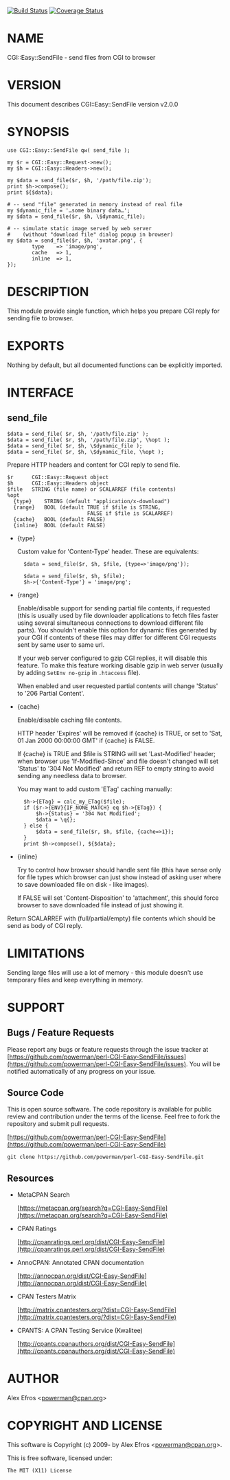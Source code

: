 [![Build Status](https://travis-ci.org/powerman/perl-CGI-Easy-SendFile.svg?branch=master)](https://travis-ci.org/powerman/perl-CGI-Easy-SendFile)
[![Coverage Status](https://coveralls.io/repos/powerman/perl-CGI-Easy-SendFile/badge.svg?branch=master)](https://coveralls.io/r/powerman/perl-CGI-Easy-SendFile?branch=master)

# NAME

CGI::Easy::SendFile - send files from CGI to browser

# VERSION

This document describes CGI::Easy::SendFile version v2.0.0

# SYNOPSIS

    use CGI::Easy::SendFile qw( send_file );

    my $r = CGI::Easy::Request->new();
    my $h = CGI::Easy::Headers->new();

    my $data = send_file($r, $h, '/path/file.zip');
    print $h->compose();
    print ${$data};

    # -- send "file" generated in memory instead of real file
    my $dynamic_file = '…some binary data…';
    my $data = send_file($r, $h, \$dynamic_file);

    # -- simulate static image served by web server 
    #    (without "download file" dialog popup in browser)
    my $data = send_file($r, $h, 'avatar.png', {
            type    => 'image/png',
            cache   => 1,
            inline  => 1,
    });

# DESCRIPTION

This module provide single function, which helps you prepare CGI reply for
sending file to browser.

# EXPORTS

Nothing by default, but all documented functions can be explicitly imported.

# INTERFACE 

## send\_file

    $data = send_file( $r, $h, '/path/file.zip' );
    $data = send_file( $r, $h, '/path/file.zip', \%opt );
    $data = send_file( $r, $h, \$dynamic_file );
    $data = send_file( $r, $h, \$dynamic_file, \%opt );

Prepare HTTP headers and content for CGI reply to send file.

    $r      CGI::Easy::Request object
    $h      CGI::Easy::Headers object
    $file   STRING (file name) or SCALARREF (file contents)
    %opt
      {type}    STRING (default "application/x-download")
      {range}   BOOL (default TRUE if $file is STRING,
                              FALSE if $file is SCALARREF)
      {cache}   BOOL (default FALSE)
      {inline}  BOOL (default FALSE)

- {type}

    Custom value for 'Content-Type' header. These are equivalents:

        $data = send_file($r, $h, $file, {type=>'image/png'});

        $data = send_file($r, $h, $file);
        $h->{'Content-Type'} = 'image/png';

- {range}

    Enable/disable support for sending partial file contents, if requested
    (this is usually used by file downloader applications to fetch files
    faster using several simultaneous connections to download different file
    parts). You shouldn't enable this option for dynamic files generated by
    your CGI if contents of these files may differ for different CGI requests
    sent by same user to same url.

    If your web server configured to gzip CGI replies, it will disable this
    feature. To make this feature working disable gzip in web server (usually
    by adding ` SetEnv no-gzip ` in ` .htaccess ` file).

    When enabled and user requested partial contents will change 'Status' to
    '206 Partial Content'.

- {cache}

    Enable/disable caching file contents.

    HTTP header 'Expires' will be removed if {cache} is TRUE, or set to 
    'Sat, 01 Jan 2000 00:00:00 GMT' if {cache} is FALSE.

    If {cache} is TRUE and $file is STRING will set 'Last-Modified' header;
    when browser use 'If-Modified-Since' and file doesn't changed will set
    'Status' to '304 Not Modified' and return REF to empty string to avoid
    sending any needless data to browser.

    You may want to add custom 'ETag' caching manually:

        $h->{ETag} = calc_my_ETag($file);
        if ($r->{ENV}{IF_NONE_MATCH} eq $h->{ETag}) {
            $h->{Status} = '304 Not Modified';
            $data = \q{};
        } else {
            $data = send_file($r, $h, $file, {cache=>1});
        }
        print $h->compose(), ${$data};

- {inline}

    Try to control how browser should handle sent file (this have sense only
    for file types which browser can just show instead of asking user where to
    save downloaded file on disk - like images).

    If FALSE will set 'Content-Disposition' to 'attachment', this should force
    browser to save downloaded file instead of just showing it.

Return SCALARREF with (full/partial/empty) file contents which should be
send as body of CGI reply.

# LIMITATIONS

Sending large files will use a lot of memory - this module doesn't use
temporary files and keep everything in memory.

# SUPPORT

## Bugs / Feature Requests

Please report any bugs or feature requests through the issue tracker
at [https://github.com/powerman/perl-CGI-Easy-SendFile/issues](https://github.com/powerman/perl-CGI-Easy-SendFile/issues).
You will be notified automatically of any progress on your issue.

## Source Code

This is open source software. The code repository is available for
public review and contribution under the terms of the license.
Feel free to fork the repository and submit pull requests.

[https://github.com/powerman/perl-CGI-Easy-SendFile](https://github.com/powerman/perl-CGI-Easy-SendFile)

    git clone https://github.com/powerman/perl-CGI-Easy-SendFile.git

## Resources

- MetaCPAN Search

    [https://metacpan.org/search?q=CGI-Easy-SendFile](https://metacpan.org/search?q=CGI-Easy-SendFile)

- CPAN Ratings

    [http://cpanratings.perl.org/dist/CGI-Easy-SendFile](http://cpanratings.perl.org/dist/CGI-Easy-SendFile)

- AnnoCPAN: Annotated CPAN documentation

    [http://annocpan.org/dist/CGI-Easy-SendFile](http://annocpan.org/dist/CGI-Easy-SendFile)

- CPAN Testers Matrix

    [http://matrix.cpantesters.org/?dist=CGI-Easy-SendFile](http://matrix.cpantesters.org/?dist=CGI-Easy-SendFile)

- CPANTS: A CPAN Testing Service (Kwalitee)

    [http://cpants.cpanauthors.org/dist/CGI-Easy-SendFile](http://cpants.cpanauthors.org/dist/CGI-Easy-SendFile)

# AUTHOR

Alex Efros &lt;powerman@cpan.org>

# COPYRIGHT AND LICENSE

This software is Copyright (c) 2009- by Alex Efros &lt;powerman@cpan.org>.

This is free software, licensed under:

    The MIT (X11) License
